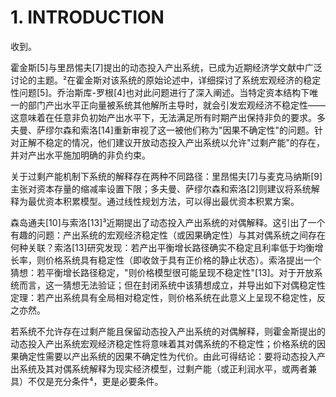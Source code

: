 # 1. INTRODUCTION

收到。

霍金斯[5]与里昂惕夫[7]提出的动态投入产出系统，已成为近期经济学文献中广泛讨论的主题。²在霍金斯对该系统的原始论述中，详细探讨了系统宏观经济的稳定性问题[5]。乔治斯库-罗根[4]也对此问题进行了深入阐述。当特定资本结构下唯一的部门产出水平正向量被系统其他解所主导时，就会引发宏观经济不稳定性——这意味着在任意非负初始产出水平下，无法满足所有时期产出保持非负的要求。多夫曼、萨缪尔森和索洛[14]重新审视了这一被他们称为"因果不确定性"的问题。针对正解不稳定的情况，他们建议开放动态投入产出系统以允许"过剩产能"的存在，并对产出水平施加明确的非负约束。

关于过剩产能机制下系统的解释存在两种不同路径：里昂惕夫[7]与麦克马纳斯[9]主张对资本存量的缩减率设置下限；多夫曼、萨缪尔森和索洛[2]则建议将系统解释为最优资本积累模型。通过线性规划方法，可以得出最优资本积累方案。

森岛通夫[10]与索洛[13]³近期提出了动态投入产出系统的对偶解释。这引出了一个有趣的问题：产出系统的宏观经济稳定性（或因果确定性）与其对偶系统之间存在何种关联？索洛[13]研究发现：若产出平衡增长路径确实不稳定且利率低于均衡增长率，则价格系统具有稳定性（即收敛于具有正价格的静止状态）。索洛提出一个猜想：若平衡增长路径稳定，"则价格模型很可能呈现不稳定性"[13]。对于开放系统而言，这一猜想无法验证；但在封闭系统中该猜想成立，并导出如下对偶稳定性定理：若产出系统具有全局相对稳定性，则价格系统在此意义上呈现不稳定性，反之亦然。

若系统不允许存在过剩产能且保留动态投入产出系统的对偶解释，则霍金斯提出的动态投入产出系统宏观经济稳定性将意味着其对偶系统的不稳定性；价格系统的因果确定性需要以产出系统的因果不确定性为代价。由此可得结论：要将动态投入产出系统及其对偶系统解释为现实经济模型，过剩产能（或正利润水平，或两者兼具）不仅是充分条件⁴，更是必要条件。

